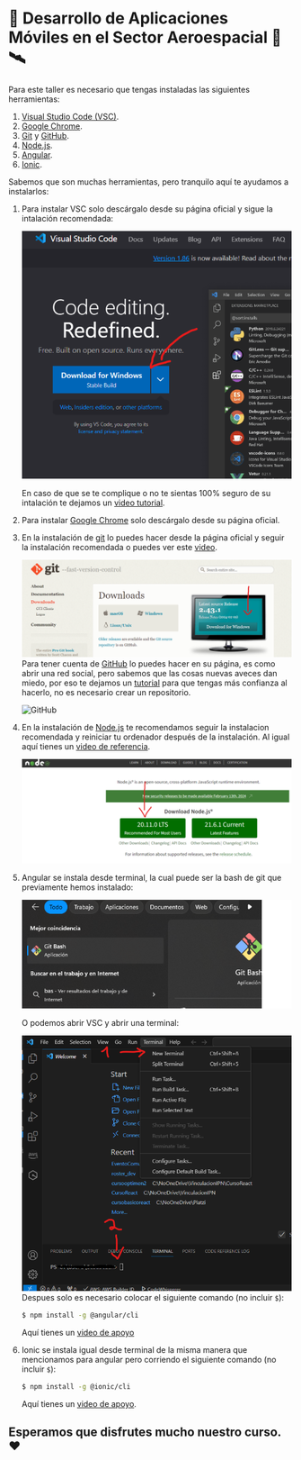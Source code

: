 # 🚀 Desarrollo de Aplicaciones Móviles en el Sector Aeroespacial 📱🛰️
Para este taller es necesario que tengas instaladas las siguientes herramientas:
1. [Visual Studio Code (VSC)](https://code.visualstudio.com/).
2. [Google Chrome](https://www.google.com/intl/es_es/chrome/).
3. [Git](https://git-scm.com/) y [GitHub](https://github.com/).
4. [Node.js](https://nodejs.org/en).
5. [Angular](https://angular.io/).
6. [Ionic](https://ionicframework.com/).

Sabemos que son muchas herramientas, pero tranquilo aquí te ayudamos a instalarlos:

1. Para instalar VSC solo descárgalo desde su página oficial y sigue la intalación recomendada:

    ![VSC](./images/VSCDescarga.png)

    En caso de que se te complique o no te sientas 100% seguro de su intalación te dejamos un [video tutorial](https://www.youtube.com/watch?v=X_Z7d04x9-E).
2. Para instalar [Google Chrome](https://www.google.com/intl/es_es/chrome/) solo descárgalo desde su página oficial.
3. En la instalación de [git](https://git-scm.com/downloads) lo puedes hacer desde la página oficial y seguir la instalación recomendada o puedes ver este [video](https://www.youtube.com/watch?v=WcYTcttEf50).

    ![Git](./images/gitDescarga.png)
    Para tener cuenta de [GitHub](https://github.com/) lo puedes hacer en su página, es como abrir una red social, pero sabemos que las cosas nuevas aveces dan miedo, por eso te dejamos un [tutorial](https://www.youtube.com/watch?v=dGIsU9F4yW0) para que tengas más confianza al hacerlo, no es necesario crear un repositorio.

    ![GitHub](https://blogger.googleusercontent.com/img/b/R29vZ2xl/AVvXsEjIYbUH0TFpahGyvTYyFt5TKloKucOdfH5EeoiThHfwJsjM9UvCtgsSSuSJNhm3YQz1UGc0Pwl6Rfo3e2NGREUWq4WyNrdq1uB4g4TRqYUsExBEcn4nFGRMrEUrWgQFB__Jbx11sEJJ8K204hP-6tVEucUc2cbEZsxWr6qBAE_Ia4Mf5Q-YXyQypQhe0w/s16000/kml9j34p9taplrnqtcez.webp)
    
4. En la instalación de [Node.js](https://nodejs.org/en) te recomendamos seguir la instalacion recomendada y reiniciar tu ordenador después de la instalación. Al igual aquí tienes un [video de referencia](https://www.youtube.com/watch?v=dsvCofDdTVA).

    ![NodeJS](./images/nodeJS.png)

5. Angular se instala desde terminal, la cual puede ser la bash de git que previamente hemos instalado:

    ![Bash](./images/bash.png)

    O podemos abrir VSC y abrir una terminal:

    ![Terminal VSC](./images/vscTerminal.png)
    Despues solo es necesario colocar el siguiente comando (no incluir `$`):

    ```sh
    $ npm install -g @angular/cli
    ```
    Aquí tienes un [video de apoyo](https://www.youtube.com/watch?v=UpJSgXCEqGQ)
6. Ionic se instala igual desde terminal de la misma manera que mencionamos para angular pero corriendo el siguiente comando (no incluir `$`):

    ```sh
    $ npm install -g @ionic/cli
    ```
    Aquí tienes un [video de apoyo](https://www.youtube.com/watch?v=JL8K9HeTmVE).

## Esperamos que disfrutes mucho nuestro curso. ❤️
